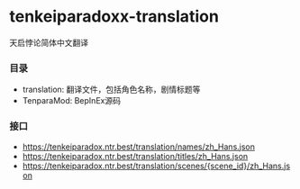 # tenkeiparadoxx-translation

天启悖论简体中文翻译

### 目录

- translation: 翻译文件，包括角色名称，剧情标题等
- TenparaMod: BepInEx源码

### 接口

- https://tenkeiparadox.ntr.best/translation/names/zh_Hans.json
- https://tenkeiparadox.ntr.best/translation/titles/zh_Hans.json
- https://tenkeiparadox.ntr.best/translation/scenes/{scene_id}/zh_Hans.json